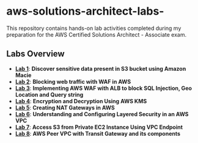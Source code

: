 # aws-solutions-architect-labs-
This repository contains hands-on lab activities completed during my preparation for the AWS Certified Solutions Architect - Associate exam.
## Labs Overview
- **[Lab 1](https://github.com/Namrata-91/aws-solutions-architect-labs-/tree/main/Lab%201)**: **Discover sensitive data present in S3 bucket using Amazon Macie**
- **[Lab 2](https://github.com/Namrata-91/aws-solutions-architect-labs-/tree/main/Lab%202)**: **Blocking web traffic with WAF in AWS**
- **[Lab 3](https://github.com/Namrata-91/aws-solutions-architect-labs-/tree/main/Lab%203)**: **Implementing AWS WAF with ALB to block SQL Injection, Geo Location 
   and Query string**
- **[Lab 4](https://github.com/Namrata-91/aws-solutions-architect-labs-/tree/main/Lab%204)**: **Encryption and Decryption Using AWS KMS**
- **[Lab 5](https://github.com/Namrata-91/aws-solutions-architect-labs-/tree/main/Lab%205)**: **Creating NAT Gateways in AWS**
- **[Lab 6](https://github.com/Namrata-91/aws-solutions-architect-labs-/tree/main/Lab%206)**: **Understanding and Configuring Layered Security in an AWS VPC**
- **[Lab 7](https://github.com/Namrata-91/aws-solutions-architect-labs-/tree/main/Lab%207)**: **Access S3 from Private EC2 Instance Using VPC Endpoint**
- **[Lab 8](https://github.com/Namrata-91/aws-solutions-architect-labs-/tree/main/Lab%208#aws-peer-vpc-with-transit-gateway-and-its-components)**: **AWS Peer VPC with Transit Gateway and its components**
